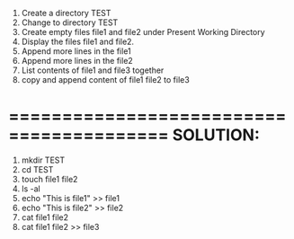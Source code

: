 1. Create a directory TEST
2. Change to directory TEST
3. Create empty files file1 and file2 under Present Working Directory
4. Display the files file1 and file2. 
5. Append more lines in the file1 
6. Append more lines in the file2
7. List contents of file1 and file3 together
8. copy and append content of file1 file2 to file3

=========================================
SOLUTION:
=========================================

1. mkdir TEST
2. cd TEST
3. touch file1 file2
4. ls -al
5. echo "This is file1" >> file1
6. echo "This is file2" >> file2
7. cat file1 file2
8. cat file1 file2 >> file3
